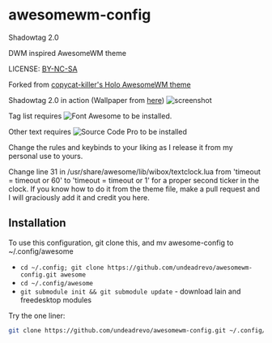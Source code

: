 # awesomewm-config
Shadowtag 2.0

DWM inspired AwesomeWM theme

LICENSE: [BY-NC-SA](http://creativecommons.org/licenses/by-nc-sa/4.0)

Forked from [copycat-killer's Holo AwesomeWM theme](https://github.com/copycat-killer/awesome-copycats)

Shadowtag 2.0 in action (Wallpaper from [here](http://www.wallpaperup.com/73143/cats_blue_eyes_animals_pets.html))
![screenshot](http://u.shokusho.com/img/largy.png)

Tag list requires ![Font Awesome](http://fontawesome.io/) to be installed.

Other text requires ![Source Code Pro](https://github.com/adobe-fonts/source-code-pro) to be installed

Change the rules and keybinds to your liking as I release it from my personal use to yours.

Change line 31 in /usr/share/awesome/lib/wibox/textclock.lua from 'timeout = timeout or 60' to 'timeout = timeout or 1' for a proper second ticker in the clock. If you know how to do it from the theme file, make a pull request and I will graciously add it and credit you here.

Installation
------------
To use this configuration, git clone this, and mv awesome-config to ~/.config/awesome

  * `cd ~/.config; git clone https://github.com/undeadrevo/awesomewm-config.git awesome`
  * `cd ~/.config/awesome`
  * `git submodule init && git submodule update` - download lain and freedesktop modules

Try the one liner:

```bash
git clone https://github.com/undeadrevo/awesomewm-config.git ~/.config/awesome && cd ~/.config/awesome && git submodule init && git submodule update
```